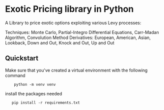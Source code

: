 # Exotic Pricing library in Python
A Library to price exotic options exploiting various Levy processes:


Techniques: Monte Carlo, Partial-Integro Differential Equations, Carr-Madan Algorithm, Convolution Method
 Derivatives: European, American, Asian, Lookback, Down and Out, Knock and Out, Up and Out

## Quickstart

Make sure that you've created a virtual environment with the following command

        python -m venv venv

install the packages needed 

       pip install -r requirements.txt